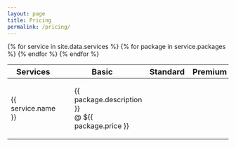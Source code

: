 ```yaml
---
layout: page
title: Pricing
permalink: /pricing/
---
```


<table style="width:100%; table-layout: fixed;">
  <thead>
    <tr style="font-size:18px">
      <th>Services</th>
      <th>Basic</th>
      <th>Standard</th> 
      <th>Premium</th>
    </tr>
  </tbody>
  <tbody>
  {% for service in site.data.services %}
    <tr>
      <td>{{ service.name }}</td>
        {% for package in service.packages %}  
        <td>
          <ul style="list-style-type:none;">
            <li>{{ package.description }}</li>
            <li>@ ${{ package.price }}</li>
          </ul>
        </td>
        {% endfor %}
      </td>
    </tr>
  </tobdy>
  {% endfor %}
</table>

